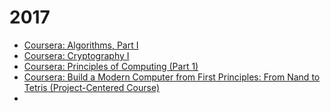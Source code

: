 # 2017

- [Coursera: Algorithms, Part I](https://www.class-central.com/mooc/339/coursera-algorithms-part-i)
- [Coursera: Cryptography I](https://www.class-central.com/mooc/616/coursera-cryptography-i)
- [Coursera: Principles of Computing (Part 1)](https://www.class-central.com/mooc/1724/coursera-principles-of-computing-part-1)
- [Coursera: Build a Modern Computer from First Principles: From Nand to Tetris (Project-Centered Course)](https://www.class-central.com/mooc/3234/coursera-build-a-modern-computer-from-first-principles-from-nand-to-tetris-project-centered-course)
- []()